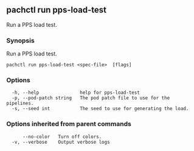 ## pachctl run pps-load-test

Run a PPS load test.

### Synopsis

Run a PPS load test.

```
pachctl run pps-load-test <spec-file>  [flags]
```

### Options

```
  -h, --help               help for pps-load-test
  -p, --pod-patch string   The pod patch file to use for the pipelines.
  -s, --seed int           The seed to use for generating the load.
```

### Options inherited from parent commands

```
      --no-color   Turn off colors.
  -v, --verbose    Output verbose logs
```


